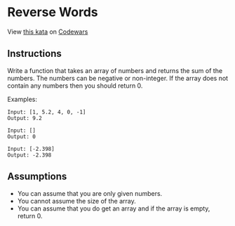 
# Reverse Words

View [this kata](https://www.codewars.com/kata/53dc54212259ed3d4f00071c/) on [Codewars](https://www.codewars.com)

## Instructions

Write a function that takes an array of numbers and returns the sum of the numbers. The numbers can be negative or non-integer. If the array does not contain any numbers then you should return 0.

Examples:

```text
Input: [1, 5.2, 4, 0, -1]
Output: 9.2

Input: []
Output: 0

Input: [-2.398]
Output: -2.398
```

## Assumptions

* You can assume that you are only given numbers.
* You cannot assume the size of the array.
* You can assume that you do get an array and if the array is empty, return 0.
